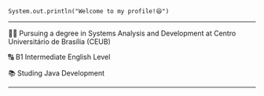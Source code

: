 <code>System.out.println("Welcome to my profile!😆")</code>
<hr>

<p>👨‍💻 Pursuing a degree in Systems Analysis and Development at Centro Universitário de Brasília (CEUB)</p>
<p>🔠 B1 Intermediate English Level</p>
<p>📚 Studing Java Development</p>
<hr>

